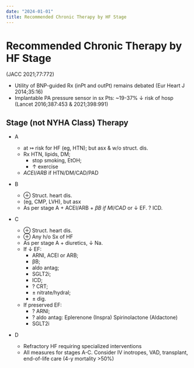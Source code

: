 ```yaml
---
date: "2024-01-01"
title: Recommended Chronic Therapy by HF Stage
---
```



# Recommended Chronic Therapy by HF Stage

(JACC 2021;77:772)

- Utility of BNP-guided Rx (inPt and outPt) remains debated (Eur Heart J 2014;35:16)
- Implantable PA pressure sensor in sx Pts: ~19-37% ↓ risk of hosp (Lancet 2016;387:453 & 2021;398:991)

## Stage (not NYHA Class) Therapy

- A

  - at ↣ risk for HF (eg, HTN); but asx & w/o struct. dis.
  - Rx HTN, lipids, DM;
    - stop smoking, EtOH;
    - ↑ exercise
  - _ACEI/ARB_ if HTN/DM/CAD/PAD

- B

  - ⊕ Struct. heart dis.
  - (eg, CMP, LVH), but asx
  - As per stage A + ACEI/ARB + _βB if MI/CAD_ or ↓ EF. ? ICD.

- C

  - ⊕ Struct. heart dis.
  - ⊕ Any h/o Sx of HF
  - As per stage A + diuretics, ↓ Na.
  - If ↓ EF:
    - ARNI, ACEI or ARB;
    - βB;
    - aldo antag;
    - SGLT2i;
    - ICD;
    - ? CRT;
    - ± nitrate/hydral;
    - ± dig.
  - If preserved EF:
    - ? ARNI;
    - ? aldo antag: Eplerenone (Inspra) Spirinolactone (Aldactone)
    - SGLT2i

- D

  - Refractory HF requiring specialized interventions
  - All measures for stages A-C. Consider IV inotropes, VAD, transplant, end-of-life care (4-y mortality >50%)
